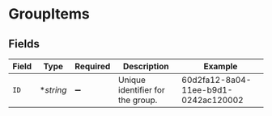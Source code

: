 # GroupItems


## Fields

| Field                                | Type                                 | Required                             | Description                          | Example                              |
| ------------------------------------ | ------------------------------------ | ------------------------------------ | ------------------------------------ | ------------------------------------ |
| `ID`                                 | **string*                            | :heavy_minus_sign:                   | Unique identifier for the group.     | 60d2fa12-8a04-11ee-b9d1-0242ac120002 |